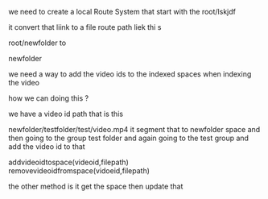 we need to create a local Route System 
that start with the root/lskjdf

it convert that liink to a file route path
liek thi s

root/newfolder
to 

newfolder

we need a way to add the video ids to the indexed spaces when 
indexing the video 

how we can doing this ? 


we have a video id path that is this 

newfolder/testfolder/test/video.mp4
it segment that to newfolder space 
and then going to the group test folder and again going to the test group and add the video id to that 

addvideoidtospace(videoid,filepath)
removevideoidfromspace(vidoeid,filepath)


the other method is it get the space 
then update that 
